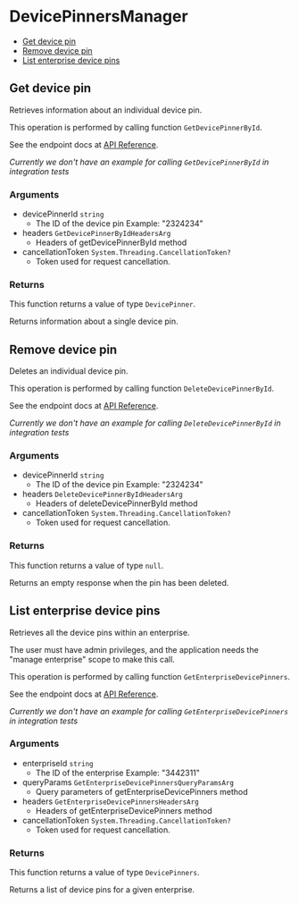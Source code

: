 # DevicePinnersManager


- [Get device pin](#get-device-pin)
- [Remove device pin](#remove-device-pin)
- [List enterprise device pins](#list-enterprise-device-pins)

## Get device pin

Retrieves information about an individual device pin.

This operation is performed by calling function `GetDevicePinnerById`.

See the endpoint docs at
[API Reference](https://developer.box.com/reference/get-device-pinners-id/).

*Currently we don't have an example for calling `GetDevicePinnerById` in integration tests*

### Arguments

- devicePinnerId `string`
  - The ID of the device pin Example: "2324234"
- headers `GetDevicePinnerByIdHeadersArg`
  - Headers of getDevicePinnerById method
- cancellationToken `System.Threading.CancellationToken?`
  - Token used for request cancellation.


### Returns

This function returns a value of type `DevicePinner`.

Returns information about a single device pin.


## Remove device pin

Deletes an individual device pin.

This operation is performed by calling function `DeleteDevicePinnerById`.

See the endpoint docs at
[API Reference](https://developer.box.com/reference/delete-device-pinners-id/).

*Currently we don't have an example for calling `DeleteDevicePinnerById` in integration tests*

### Arguments

- devicePinnerId `string`
  - The ID of the device pin Example: "2324234"
- headers `DeleteDevicePinnerByIdHeadersArg`
  - Headers of deleteDevicePinnerById method
- cancellationToken `System.Threading.CancellationToken?`
  - Token used for request cancellation.


### Returns

This function returns a value of type `null`.

Returns an empty response when the pin has been deleted.


## List enterprise device pins

Retrieves all the device pins within an enterprise.

The user must have admin privileges, and the application
needs the "manage enterprise" scope to make this call.

This operation is performed by calling function `GetEnterpriseDevicePinners`.

See the endpoint docs at
[API Reference](https://developer.box.com/reference/get-enterprises-id-device-pinners/).

*Currently we don't have an example for calling `GetEnterpriseDevicePinners` in integration tests*

### Arguments

- enterpriseId `string`
  - The ID of the enterprise Example: "3442311"
- queryParams `GetEnterpriseDevicePinnersQueryParamsArg`
  - Query parameters of getEnterpriseDevicePinners method
- headers `GetEnterpriseDevicePinnersHeadersArg`
  - Headers of getEnterpriseDevicePinners method
- cancellationToken `System.Threading.CancellationToken?`
  - Token used for request cancellation.


### Returns

This function returns a value of type `DevicePinners`.

Returns a list of device pins for a given enterprise.



